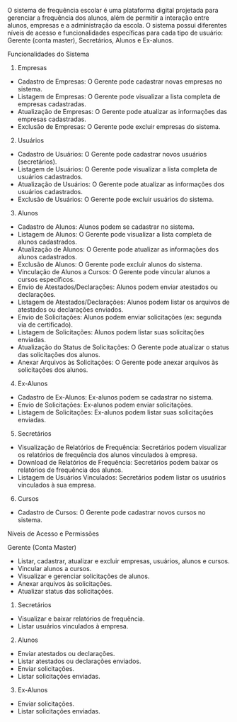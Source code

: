 O sistema de frequência escolar é uma plataforma digital projetada para gerenciar a frequência dos alunos, além de permitir a interação entre alunos, empresas e a administração da escola. O sistema possui diferentes níveis de acesso e funcionalidades específicas para cada tipo de usuário: Gerente (conta master), Secretários, Alunos e Ex-alunos.

Funcionalidades do Sistema

1. Empresas

* Cadastro de Empresas: O Gerente pode cadastrar novas empresas no sistema.
* Listagem de Empresas: O Gerente pode visualizar a lista completa de empresas cadastradas.
* Atualização de Empresas: O Gerente pode atualizar as informações das empresas cadastradas.
* Exclusão de Empresas: O Gerente pode excluir empresas do sistema.

2. Usuários

* Cadastro de Usuários: O Gerente pode cadastrar novos usuários (secretários).
* Listagem de Usuários: O Gerente pode visualizar a lista completa de usuários cadastrados.
* Atualização de Usuários: O Gerente pode atualizar as informações dos usuários cadastrados.
* Exclusão de Usuários: O Gerente pode excluir usuários do sistema.

3. Alunos

* Cadastro de Alunos: Alunos podem se cadastrar no sistema.
* Listagem de Alunos: O Gerente pode visualizar a lista completa de alunos cadastrados.
* Atualização de Alunos: O Gerente pode atualizar as informações dos alunos cadastrados.
* Exclusão de Alunos: O Gerente pode excluir alunos do sistema.
* Vinculação de Alunos a Cursos: O Gerente pode vincular alunos a cursos específicos.
* Envio de Atestados/Declarações: Alunos podem enviar atestados ou declarações.
* Listagem de Atestados/Declarações: Alunos podem listar os arquivos de atestados ou declarações enviados.
* Envio de Solicitações: Alunos podem enviar solicitações (ex: segunda via de certificado).
* Listagem de Solicitações: Alunos podem listar suas solicitações enviadas.
* Atualização do Status de Solicitações: O Gerente pode atualizar o status das solicitações dos alunos.
* Anexar Arquivos às Solicitações: O Gerente pode anexar arquivos às solicitações dos alunos.

4. Ex-Alunos

* Cadastro de Ex-Alunos: Ex-alunos podem se cadastrar no sistema.
* Envio de Solicitações: Ex-alunos podem enviar solicitações.
* Listagem de Solicitações: Ex-alunos podem listar suas solicitações enviadas.

5. Secretários

* Visualização de Relatórios de Frequência: Secretários podem visualizar os relatórios de frequência dos alunos vinculados à empresa.
* Download de Relatórios de Frequência: Secretários podem baixar os relatórios de frequência dos alunos.
* Listagem de Usuários Vinculados: Secretários podem listar os usuários vinculados à sua empresa.

6. Cursos

* Cadastro de Cursos: O Gerente pode cadastrar novos cursos no sistema.

Níveis de Acesso e Permissões

Gerente (Conta Master)

* Listar, cadastrar, atualizar e excluir empresas, usuários, alunos e cursos.
* Vincular alunos a cursos.
* Visualizar e gerenciar solicitações de alunos.
* Anexar arquivos às solicitações.
* Atualizar status das solicitações.

1. Secretários

* Visualizar e baixar relatórios de frequência.
* Listar usuários vinculados à empresa.

2. Alunos

* Enviar atestados ou declarações.
* Listar atestados ou declarações enviados.
* Enviar solicitações.
* Listar solicitações enviadas.

3. Ex-Alunos

* Enviar solicitações.
* Listar solicitações enviadas.
